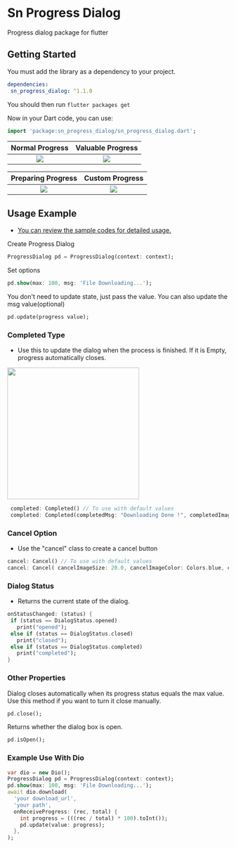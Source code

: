 # Sn Progress Dialog

Progress dialog package for flutter

## Getting Started

You must add the library as a dependency to your project.
```yaml
dependencies:
 sn_progress_dialog: ^1.1.0
```

You should then run `flutter packages get`

Now in your Dart code, you can use:

```dart
import 'package:sn_progress_dialog/sn_progress_dialog.dart';
```

 Normal Progress          |  Valuable Progress
:-------------------------:|:-------------------------:
![](https://github.com/emreesen27/Flutter-Progress-Dialog/blob/assets/normal.gif?raw=true) | ![](https://github.com/emreesen27/Flutter-Progress-Dialog/blob/assets/valuable.gif?raw=true)

 Preparing Progress          |  Custom Progress
:-------------------------:|:-------------------------:
![](https://github.com/emreesen27/Flutter-Progress-Dialog/blob/assets/preparing.gif?raw=true) | ![](https://github.com/emreesen27/Flutter-Progress-Dialog/blob/assets/custom.gif?raw=true)

## Usage Example

* [You can review the sample codes for detailed usage.](https://github.com/emreesen27/Flutter-Progress-Dialog/tree/master/example)

Create Progress Dialog

```dart
ProgressDialog pd = ProgressDialog(context: context);
```
Set options

```dart
pd.show(max: 100, msg: 'File Downloading...');
```

You don't need to update state, just pass the value.
You can also update the msg value(optional)
 
```dart
pd.update(progress value);
```

### Completed Type
* Use this to update the dialog when the process is finished. If it is Empty, progress automatically closes.

<img src = "https://github.com/emreesen27/Flutter-Progress-Dialog/blob/assets/completed_type.png?raw=true" width=300>


```dart
 completed: Completed() // To use with default values
 completed: Completed(completedMsg: "Downloading Done !", completedImage: AssetImage("image path"), completionDelay: 2500)
```

### Cancel Option
* Use the "cancel" class to create a cancel button

```dart
cancel: Cancel() // To use with default values
cancel: Cancel( cancelImageSize: 20.0, cancelImageColor: Colors.blue, cancelImage: AssetImage("image path"), cancelClicked: () {})
```

### Dialog Status
* Returns the current state of the dialog.

```dart
onStatusChanged: (status) {
 if (status == DialogStatus.opened)
   print("opened");
 else if (status == DialogStatus.closed)
   print("closed");
 else if (status == DialogStatus.completed) 
   print("completed");
}
```

### Other Properties

Dialog closes automatically when its progress status equals the max value.
Use this method if you want to turn it close manually.

```dart
pd.close();
```
Returns whether the dialog box is open.

```dart
pd.isOpen();
```

### Example Use With Dio

```dart 
var dio = new Dio();
ProgressDialog pd = ProgressDialog(context: context);
pd.show(max: 100, msg: 'File Downloading...');
await dio.download(
  'your download_url',
  'your path',
  onReceiveProgress: (rec, total) {
    int progress = (((rec / total) * 100).toInt());
    pd.update(value: progress);
  },
);
```
